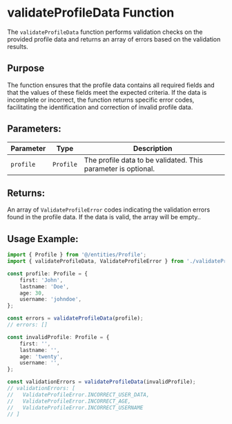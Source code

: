 # validateProfileData Function

The `validateProfileData` function performs validation checks on the provided profile data and returns an array of errors based on the validation results.

## Purpose
The function ensures that the profile data contains all required fields and that the values of these fields meet the expected criteria. If the data is incomplete or incorrect, the function returns specific error codes, facilitating the identification and correction of invalid profile data.

## Parameters:

| Parameter | Type       | Description                                                        |
|-----------|------------|--------------------------------------------------------------------|
| `profile`  | `Profile`   |  The profile data to be validated. This parameter is optional. |

## Returns:
An array of `ValidateProfileError` codes indicating the validation errors found in the profile data. If the data is valid, the array will be empty..

## Usage Example:
```typescript
import { Profile } from '@/entities/Profile';
import { validateProfileData, ValidateProfileError } from './validateProfileData';

const profile: Profile = {
    first: 'John',
    lastname: 'Doe',
    age: 30,
    username: 'johndoe',
};

const errors = validateProfileData(profile);
// errors: []

const invalidProfile: Profile = {
    first: '',
    lastname: '',
    age: 'twenty',
    username: '',
};

const validationErrors = validateProfileData(invalidProfile);
// validationErrors: [
//   ValidateProfileError.INCORRECT_USER_DATA,
//   ValidateProfileError.INCORRECT_AGE,
//   ValidateProfileError.INCORRECT_USERNAME
// ]
```
